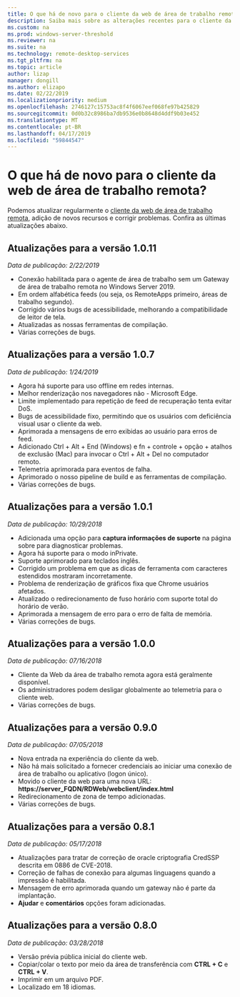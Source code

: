 ```yaml
---
title: O que há de novo para o cliente da web de área de trabalho remota?
description: Saiba mais sobre as alterações recentes para o cliente da web de área de trabalho remota
ms.custom: na
ms.prod: windows-server-threshold
ms.reviewer: na
ms.suite: na
ms.technology: remote-desktop-services
ms.tgt_pltfrm: na
ms.topic: article
author: lizap
manager: dongill
ms.author: elizapo
ms.date: 02/22/2019
ms.localizationpriority: medium
ms.openlocfilehash: 2746127c15753ac8f4f6067eef068fe97b425829
ms.sourcegitcommit: 0d0b32c8986ba7db9536e0b8648d4ddf9b03e452
ms.translationtype: MT
ms.contentlocale: pt-BR
ms.lasthandoff: 04/17/2019
ms.locfileid: "59844547"
---
```

# <a name="whats-new-for-the-remote-desktop-web-client"></a>O que há de novo para o cliente da web de área de trabalho remota?

Podemos atualizar regularmente o [cliente da web de área de trabalho remota](remote-desktop-web-client.md), adição de novos recursos e corrigir problemas. Confira as últimas atualizações abaixo.

## <a name="updates-for-version-1011"></a>Atualizações para a versão 1.0.11
*Data de publicação: 2/22/2019*

- Conexão habilitada para o agente de área de trabalho sem um Gateway de área de trabalho remota no Windows Server 2019.
- Em ordem alfabética feeds (ou seja, os RemoteApps primeiro, áreas de trabalho segundo).
- Corrigido vários bugs de acessibilidade, melhorando a compatibilidade de leitor de tela.
- Atualizadas as nossas ferramentas de compilação.
- Várias correções de bugs.

## <a name="updates-for-version-107"></a>Atualizações para a versão 1.0.7
*Data de publicação: 1/24/2019*

- Agora há suporte para uso offline em redes internas.
- Melhor renderização nos navegadores não - Microsoft Edge.
- Limite implementado para repetição de feed de recuperação tenta evitar DoS.
- Bugs de acessibilidade fixo, permitindo que os usuários com deficiência visual usar o cliente da web.
- Aprimorada a mensagens de erro exibidas ao usuário para erros de feed.
- Adicionado Ctrl + Alt + End (Windows) e fn + controle + opção + atalhos de exclusão (Mac) para invocar o Ctrl + Alt + Del no computador remoto.
- Telemetria aprimorada para eventos de falha. 
- Aprimorado o nosso pipeline de build e as ferramentas de compilação.
- Várias correções de bugs.

## <a name="updates-for-version-101"></a>Atualizações para a versão 1.0.1
*Data de publicação: 10/29/2018*

- Adicionada uma opção para **captura informações de suporte** na página sobre para diagnosticar problemas.
- Agora há suporte para o modo inPrivate.
- Suporte aprimorado para teclados inglês.
- Corrigido um problema em que as dicas de ferramenta com caracteres estendidos mostraram incorretamente.
- Problema de renderização de gráficos fixa que Chrome usuários afetados.
- Atualizado o redirecionamento de fuso horário com suporte total do horário de verão.
- Aprimorada a mensagem de erro para o erro de falta de memória.
- Várias correções de bugs.

## <a name="updates-for-version-100"></a>Atualizações para a versão 1.0.0
*Data de publicação: 07/16/2018*

- Cliente da Web da área de trabalho remota agora está geralmente disponível.
- Os administradores podem desligar globalmente ao telemetria para o cliente web.
- Várias correções de bugs.

## <a name="updates-for-version-090"></a>Atualizações para a versão 0.9.0
*Data de publicação: 07/05/2018*

- Nova entrada na experiência do cliente da web.
- Não há mais solicitado a fornecer credenciais ao iniciar uma conexão de área de trabalho ou aplicativo (logon único).
- Movido o cliente da web para uma nova URL: **https://server_FQDN/RDWeb/webclient/index.html**
- Redirecionamento de zona de tempo adicionadas.
- Várias correções de bugs.

## <a name="updates-for-version-081"></a>Atualizações para a versão 0.8.1
*Data de publicação: 05/17/2018*

- Atualizações para tratar de correção de oracle criptografia CredSSP descrita em 0886 de CVE-2018.
- Correção de falhas de conexão para algumas linguagens quando a impressão é habilitada.
- Mensagem de erro aprimorada quando um gateway não é parte da implantação.
- **Ajudar** e **comentários** opções foram adicionadas.

## <a name="updates-for-version-080"></a>Atualizações para a versão 0.8.0
*Data de publicação: 03/28/2018*

- Versão prévia pública inicial do cliente web.
- Copiar/colar o texto por meio da área de transferência com **CTRL + C** e **CTRL + V**.
- Imprimir em um arquivo PDF.
- Localizado em 18 idiomas.
 
